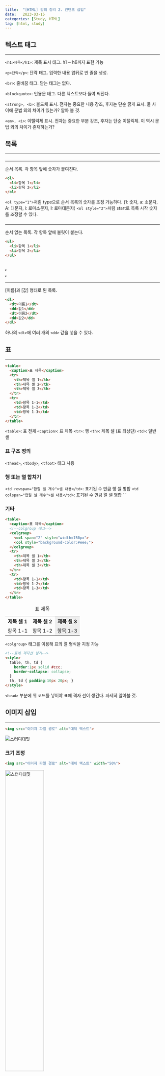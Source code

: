 ```yaml
---
title:  "[HTML] 강의 정리 2. 컨텐츠 삽입"
date:   2023-03-15
categories: [Study, HTML]
tag: [html, study]
---
```


## **텍스트 태그**
---

`<h1>제목</h1>`: 제목 표시 태그. h1 ~ h6까지 표현 가능

`<p>단락</p>`: 단락 태그. 입력한 내용 압뒤로 빈 줄을 생성.

`<br>`: 줄바꿈 태그. 닫는 태그는 없다.

`<blockquote>`: 인용문 태그. 다른 텍스트보다 들여 써진다.

`<strong>, <b>`: 볼드체 표시. 전자는 중요한 내용 강조, 후자는 단순 굵게 표시. 둘 사이에 문법 외의 차이가 있는가? 알아 볼 것.

`<em>, <i>`: 이탤릭체 표시. 전자는 중요한 부분 강조, 후자는 단순 이탤릭체. 이 역시 문법 외의 차이가 존재하는가?

## **목록**
---

### **<ol>**
---

순서 목록. 각 항목 앞에 숫자가 붙여진다.

```html
<ol>
  <li>항목 1</li>
  <li>항목 2</li>
</ol>
```
`<ol type="1">`처럼 type으로 순서 목록의 숫자를 조정 가능하다. (1: 숫자, a: 소문자, A: 대문자, i: 로마소문자, I: 로마대문자)
`<ol style="3">`처럼 start로 목록 시작 숫자를 조정할 수 있다.

### **<ul>**
---

순서 없는 목록. 각 항목 앞에 불릿이 붙는다.

```html
<ul>
  <li>항목 1</li>
  <li>항목 2</li>
</ul>
```

### **<dl>, <dt>, <dd>**
---

[이름]과 [값] 형태로 된 목록.

```html
<dl>
  <dt>이름1</dt>
  <dd>값1</dd>
  <dt>이름2</dt>
  <dd>값2</dd>
</dl>
```

하나의 `<dt>`에 여러 개의 `<dd>` 값을 넣을 수 있다.

## **표**
---

```html
<table>
  <caption>표 제목</caption>
  <tr>
    <th>제목 셀 1</th>
    <th>제목 셀 2</th>
    <th>제목 셀 3</th>
  </tr>
  <tr>
    <td>항목 1-1</td>
    <td>항목 1-2</td>
    <td>항목 1-3</td>
  </tr>
</table>    
```

`<table>`: 표 전체
`<caption>`: 표 제목
`<tr>`: 행
`<th>`: 제목 셀 (표 최상단)
`<td>`: 일반 셀

### **표 구조 정의**
`<thead>`, `<tbody>`, `<tfoot>` 태그 사용

### **행 또는 열 합치기**
`<td rowspan="합칠 셀 개수">셀 내용</td>`: 표기된 수 만큼 행 셀 병합
`<td colspan="합칠 셀 개수">셀 내용</td>`: 표기된 수 만큼 열 셀 병합
``

### **기타**

```html
<table>
  <caption>표 제목</caption>
  <!--colgroup 태그-->
  <colgroup>
    <col span="2" style="width=150px">
    <col style="background-color:#eee;"> 
  </colgroup>
  <tr>
    <th>제목 셀 1</th>
    <th>제목 셀 2</th>
    <th>제목 셀 3</th>
  </tr>
  <tr>
    <td>항목 1-1</td>
    <td>항목 1-2</td>
    <td>항목 1-3</td>
  </tr>
</table>   
```

<table>
  <caption>표 제목</caption>
  <!--colgroup 태그-->
  <colgroup>
    <col span="2" style="width=150px">
    <col style="background-color:#eee;"> 
  </colgroup>
  <tr>
    <th>제목 셀 1</th>
    <th>제목 셀 2</th>
    <th>제목 셀 3</th>
  </tr>
  <tr>
    <td>항목 1-1</td>
    <td>항목 1-2</td>
    <td>항목 1-3</td>
  </tr>
</table>

`<colgroup>` 태그를 이용해 표의 열 형식을 지정 가능

```html
<!--표에 격자선 넣기-->
<style>
  table, th, td {
    border:1px solid #ccc;
    border-collapse: collapse;
  }
  th, td { padding:10px 20px; }
</style>
```
`<head>` 부분에 위 코드를 넣어야 표에 격자 선이 생긴다. 자세히 알아볼 것.

## **이미지 삽입**
---

```html
<img src="이미지 파일 경로" alt="대체 텍스트">
```

<img src="/assets/img/20230313/stevenking.jpg" alt="스터디대밋">

### **크기 조정**

```html
<img src="이미지 파일 경로" alt="대체 텍스트" width="50%">
```

<img src="/assets/img/20230313/stevenking.jpg" alt="스터디대밋" width="50%">

`%` 사용 시 백분율 조정, 일반 숫자 사용 시 픽셀 개수로 조정한다.

## **오디오, 비디오 삽입**
---

`<object>` 태그를 이용해 음악, 동영상, 자바 애플릿, PDF 파일 등 다양한 객체 삽입 가능

```html
<object width="너비" height="높이" data="파일"></object>
```
닫는 태그가 존재한다.

`<embed>` 태그를 이용해 `<object>`, `<audio>`, `<video>` 태그를 지원하는 브라우저에서 사용 가능.

```html
<embed src="파일 경로" width="너비" height="높이">
```

### **오디오**

```html
<audio src="오디오 파일 경로"></audio>
```

### **비디오**

```html
<video src="비디오 파일 경로"></video>
```

### **오디오, 비디오 태그 속성**

|속성|설명|
|:---|:---|
|`controls`|플레이어 화면에 컨트롤 바 표시|
|`autoplay`|자동 재생|
|`loop`|반복 재생|
|`muted`|음소거|
|`preload`|페이지 불러올 때 오디오, 비디오 파일 로딩 방식 지정. `auto`(기본값), `metadata`, `none`|
|`width`, `height`|비디오 플레이어 크기 지정. 하나만 지정하면 나머지는 자동 계산|
|`poster="파일 이름"`|`<video>` 태그에서 사용, 재생 전 표시할 썸네일 이미지 지정|

## **하이퍼링크**
---

```html
<a href="https://yycosmo.github.io">하이퍼링크 테스트</a>
```

<a href="https://yycosmo.github.io">하이퍼링크 테스트</a>

`target="blank"`로 지정하면 연결된 문서가 새 탭으로 열림.
